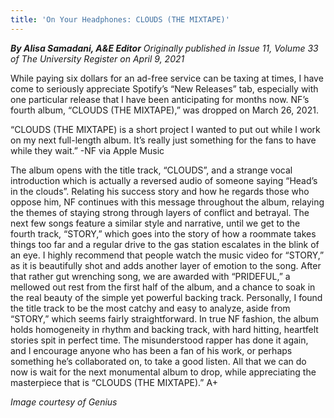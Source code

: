 ```yaml
---
title: 'On Your Headphones: CLOUDS (THE MIXTAPE)'
---
```


_**By Alisa Samadani, A&E Editor** Originally published in Issue 11, Volume 33 of The University Register on April 9, 2021_

While paying six dollars for an ad-free service can be taxing at times, I have come to seriously appreciate Spotify’s “New Releases” tab, especially with one particular release that I have been anticipating for months now. 
NF’s fourth album, “CLOUDS (THE MIXTAPE),” was dropped on March 26, 2021. 

“CLOUDS (THE MIXTAPE) is a short project I wanted to put out while I work on my next full-length album. It’s really just something for the fans to have while they wait.” -NF via Apple Music

The album opens with the title track, “CLOUDS”, and a strange vocal introduction which is actually a reversed audio of someone saying “Head’s in the clouds”. Relating his success story and how he regards those who oppose him, NF continues with this message throughout the album, relaying the themes of staying strong through layers of conflict and betrayal. 
The next few songs feature a similar style and narrative, until we get to the fourth track, “STORY,” which goes into the story of how a roommate takes things too far and a regular drive to the gas station escalates in the blink of an eye. I highly recommend that people watch the music video for “STORY,” as it is beautifully shot and adds another layer of emotion to the song.
After that rather gut wrenching song, we are awarded with “PRIDEFUL,” a mellowed out rest from the first half of the album, and a chance to soak in the real beauty of the simple yet powerful backing track.
Personally, I found the title track to be the most catchy and easy to analyze, aside from “STORY,” which seems fairly straightforward.
In true NF fashion, the album holds homogeneity in rhythm and backing track, with hard hitting, heartfelt stories spit in perfect time. The misunderstood rapper has done it again, and I encourage anyone who has been a fan of his work, or perhaps something he’s collaborated on, to take a good listen. All that we can do now is wait for the next monumental album to drop, while appreciating the masterpiece that is “CLOUDS (THE MIXTAPE).” A+

_Image courtesy of Genius_



